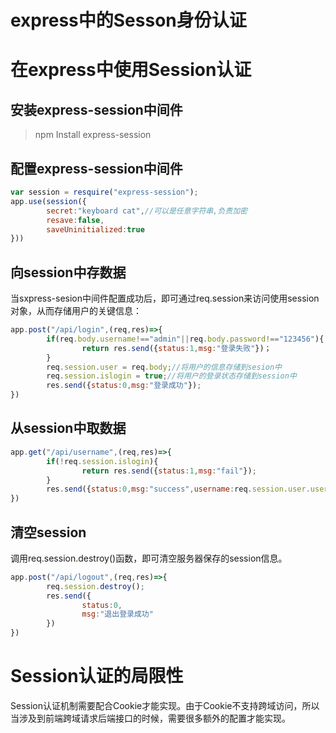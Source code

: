 # express中的Sesson身份认证

# 在express中使用Session认证

## 安装express-session中间件

> npm Install express-session
> 

## 配置express-session中间件

```jsx
var session = resquire("express-session");
app.use(session({
		secret:"keyboard cat",//可以是任意字符串,负责加密
		resave:false,
		saveUninitialized:true
}))
```

## 向session中存数据

当sxpress-sesion中间件配置成功后，即可通过req.session来访问使用session对象，从而存储用户的关键信息：

```jsx
app.post("/api/login",(req,res)=>{
		if(req.body.username!=="admin"||req.body.password!=="123456"){
				return res.send({status:1,msg:"登录失败"})；
		}
		req.session.user = req.body;//将用户的信息存储到sesion中
		req.session.islogin = true;//将用户的登录状态存储到session中
		res.send({status:0,msg:"登录成功"});
})
```

## 从session中取数据

```jsx
app.get("/api/username",(req,res)=>{
		if(!req.session.islogin){
				return res.send({status:1,msg:"fail"});
		}
		res.send({status:0,msg:"success",username:req.session.user.username});
})
```

## 清空session

调用req.session.destroy()函数，即可清空服务器保存的session信息。

```jsx
app.post("/api/logout",(req,res)=>{
		req.session.destroy();
		res.send({
				status:0,
				msg:"退出登录成功"
		})
})
```

# Session认证的局限性

Session认证机制需要配合Cookie才能实现。由于Cookie不支持跨域访问，所以当涉及到前端跨域请求后端接口的时候，需要很多额外的配置才能实现。
